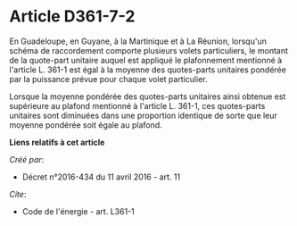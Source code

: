 # Article D361-7-2

En Guadeloupe, en Guyane, à la Martinique et à La Réunion, lorsqu'un schéma de raccordement comporte plusieurs volets
particuliers, le montant de la quote-part unitaire auquel est appliqué le plafonnement mentionné à l'article L. 361-1 est
égal à la moyenne des quotes-parts unitaires pondérée par la puissance prévue pour chaque volet particulier. 

Lorsque la moyenne pondérée des quotes-parts unitaires ainsi obtenue est supérieure au plafond mentionné à l'article L.
361-1, ces quotes-parts unitaires sont diminuées dans une proportion identique de sorte que leur moyenne pondérée soit égale
au plafond.

**Liens relatifs à cet article**

_Créé par_:

  - Décret n°2016-434 du 11 avril 2016 - art. 11

_Cite_:

  - Code de l'énergie - art. L361-1
